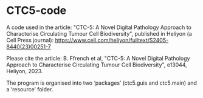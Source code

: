 # CTC5-code
A code used in the article: "CTC-5: A Novel Digital Pathology Approach to Characterise Circulating Tumour Cell Biodiversity", published in Heliyon (a Cell Press journal):  https://www.cell.com/heliyon/fulltext/S2405-8440(23)00251-7 

Please cite the article:
B. Ffrench et al, "CTC-5: A Novel Digital Pathology Approach to Characterise Circulating Tumour Cell Biodiversity", e13044, Heliyon, 2023. 

The program is organised into two ‘packages’ (ctc5.guis and ctc5.main) and a ‘resource’ folder. 
